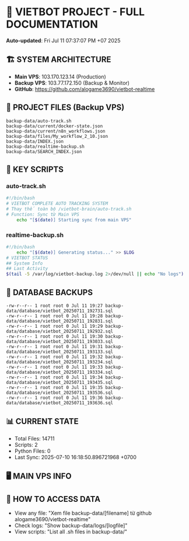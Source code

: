 # 🤖 VIETBOT PROJECT - FULL DOCUMENTATION
**Auto-updated**: Fri Jul 11 07:37:07 PM +07 2025

## 🏗️ SYSTEM ARCHITECTURE
- **Main VPS**: 103.170.123.14 (Production)
- **Backup VPS**: 103.77.172.150 (Backup & Monitor)
- **GitHub**: https://github.com/alogame3690/vietbot-realtime

## 📁 PROJECT FILES (Backup VPS)
```
backup-data/auto-track.sh
backup-data/current/docker-state.json
backup-data/current/n8n_workflows.json
backup-data/files/My_workflow_2_10.json
backup-data/INDEX.json
backup-data/realtime-backup.sh
backup-data/SEARCH_INDEX.json
```

## 🔧 KEY SCRIPTS
### auto-track.sh
```bash
#!/bin/bash
# VIETBOT COMPLETE AUTO TRACKING SYSTEM
# Thay thế toàn bộ /vietbot-brain/auto-track.sh
# Function: Sync từ Main VPS
    echo "[$(date)] Starting sync from main VPS"
```
### realtime-backup.sh
```bash
#!/bin/bash
    echo "[$(date)] Generating status..." >> $LOG
# VIETBOT STATUS
## System Info
## Last Activity
$(tail -5 /var/log/vietbot-backup.log 2>/dev/null || echo "No logs")
```

## 💾 DATABASE BACKUPS
```
-rw-r--r-- 1 root root 0 Jul 11 19:27 backup-data/database/vietbot_20250711_192731.sql
-rw-r--r-- 1 root root 0 Jul 11 19:28 backup-data/database/vietbot_20250711_192831.sql
-rw-r--r-- 1 root root 0 Jul 11 19:29 backup-data/database/vietbot_20250711_192932.sql
-rw-r--r-- 1 root root 0 Jul 11 19:30 backup-data/database/vietbot_20250711_193033.sql
-rw-r--r-- 1 root root 0 Jul 11 19:31 backup-data/database/vietbot_20250711_193133.sql
-rw-r--r-- 1 root root 0 Jul 11 19:32 backup-data/database/vietbot_20250711_193234.sql
-rw-r--r-- 1 root root 0 Jul 11 19:33 backup-data/database/vietbot_20250711_193334.sql
-rw-r--r-- 1 root root 0 Jul 11 19:34 backup-data/database/vietbot_20250711_193435.sql
-rw-r--r-- 1 root root 0 Jul 11 19:35 backup-data/database/vietbot_20250711_193536.sql
-rw-r--r-- 1 root root 0 Jul 11 19:36 backup-data/database/vietbot_20250711_193636.sql
```

## 📊 CURRENT STATE
- Total Files: 14711
- Scripts: 2
- Python Files: 0
- Last Sync: 2025-07-10 16:18:50.896721968 +0700

## 🖥️ MAIN VPS INFO


## 🚨 HOW TO ACCESS DATA
- View any file: "Xem file backup-data/[filename] từ github alogame3690/vietbot-realtime"
- Check logs: "Show backup-data/logs/[logfile]"
- View scripts: "List all .sh files in backup-data/"
